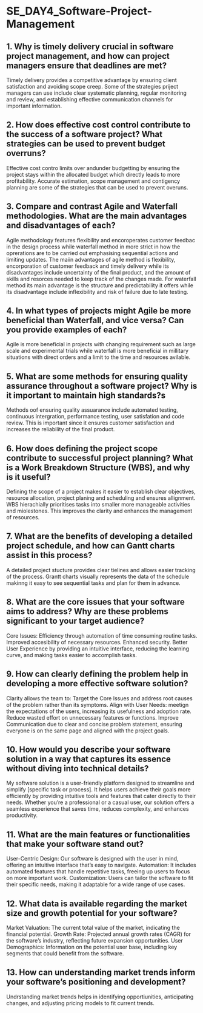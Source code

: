 # SE_DAY4_Software-Project-Management
## 1. Why is timely delivery crucial in software project management, and how can project managers ensure that deadlines are met?
Timely delivery provides a competitive advantage by ensuring client satisfaction and avoiding scope creep. Some of the strategies priject managers can use include clear systematic planning, regular monitoring and review, and establishing effective communication channels for important information. 
## 2. How does effective cost control contribute to the success of a software project? What strategies can be used to prevent budget overruns?
Effective cost contro limits over andunder budgetting by ensuring the project stays within the allocated budget which directly leads to more profitability. Accurate estimation, scope management and contigency planning are some of the strategies that can be used to prevent overuns.
## 3. Compare and contrast Agile and Waterfall methodologies. What are the main advantages and disadvantages of each?
Agile methodology features flexibility and encoroperates customer feedbac in the design process while waterfall method in more strict in how the oprerations are to be carried out emphasising sequential actions and limiting updates. The maiin advantages of agile method is flexibility, encorporation of customer feedback and timely delivery while its disadvantages include uncertainty of the final product, and the amount of skills and resorces needed to keep track of the changes made. For waterfall method its main advantage is the structure and predictability it offers while its disadvantage include inflexibility and risk of failure due to late testing.
## 4. In what types of projects might Agile be more beneficial than Waterfall, and vice versa? Can you provide examples of each?
Agile is more beneficial in projects with changing requirement such as large scale and experimental trials while waterfall is more beneficial in millitary situations with direct orders and a limit to the time and resources avilable.
## 5. What are some methods for ensuring quality assurance throughout a software project? Why is it important to maintain high standards?s
Methods oof ensuring quality assuarance include automated testing, continuous intergration, performance testing, user satisfation and code review. This is important since it ensures customer satisfaction and increases the reliability of the final product.
## 6. How does defining the project scope contribute to successful project planning? What is a Work Breakdown Structure (WBS), and why is it useful?
Defining the scope of a project makes it easier to establish clear objectives, resource allocation, project planing and scheduling and ensures allignment. WBS hierachially prioritises tasks into smaller more manageable activities and miolestones. This improves the clarity and enhances the management of resources.
## 7. What are the benefits of developing a detailed project schedule, and how can Gantt charts assist in this process?
A detailed project stucture provides clear tielines and allows easier tracking of the process. Grantt charts visually represents the data of the schedule makinng it easy to see sequential tasks and plan for them in advance.
## 8. What are the core issues that your software aims to address? Why are these problems significant to your target audience?
Core Issues: Efficiency through automation of time consuming routine tasks. Improved accesibility of necessary resources. Enhanced security. Better User Experience by providing an intuitive interface, reducing the learning curve, and making tasks easier to accomplish tasks.
## 9. How can clearly defining the problem help in developing a more effective software solution?
Clarity allows the team to: Target the Core Issues and address root causes of the problem rather than its symptoms. Align with User Needs: meetign the expectations of the users, increasing its usefulness and adoption rate. Reduce wasted effort on unnecessary features or functions. Improve Communication due to clear and concise problem statement, ensuring everyone is on the same page and aligned with the project goals.
## 10. How would you describe your software solution in a way that captures its essence without diving into technical details?
My software solution is a user-friendly platform designed to streamline and simplify [specific task or process]. It helps users achieve their goals more efficiently by providing intuitive tools and features that cater directly to their needs. Whether you’re a professional or a casual user, our solution offers a seamless experience that saves time, reduces complexity, and enhances productivity.
## 11. What are the main features or functionalities that make your software stand out?
User-Centric Design: Our software is designed with the user in mind, offering an intuitive interface that’s easy to navigate.
Automation: It includes automated features that handle repetitive tasks, freeing up users to focus on more important work.
Customization: Users can tailor the software to fit their specific needs, making it adaptable for a wide range of use cases.

## 12. What data is available regarding the market size and growth potential for your software?
Market Valuation: The current total value of the market, indicating the financial potential.
Growth Rate: Projected annual growth rates (CAGR) for the software’s industry, reflecting future expansion opportunities.
User Demographics: Information on the potential user base, including key segments that could benefit from the software.
## 13. How can understanding market trends inform your software’s positioning and development?
Undrstanding market trends helps in identifying opportiunities, anticipating changes, and adjusting pricing models to fit current trends.
